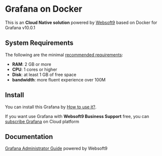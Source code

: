 # Grafana on Docker  

This is an **Cloud Native solution** powered by [Websoft9](https://www.websoft9.com) based on Docker for Grafana v10.0.1

## System Requirements

The following are the minimal [recommended requirements](https://grafana.com/docs/grafana/latest/installation/requirements/#grafana-requirements):

* **RAM**: 2 GB or more
* **CPU**: 1 cores or higher
* **Disk**: at least 1 GB of free space
* **bandwidth**: more fluent experience over 100M  

## Install

You can install this Grafana by [How to use it?](https://github.com/Websoft9/docker-library#how-to-use-it).   

If you want use Grafana with **Websoft9 Business Support** free, you can [subscribe Grafana](https://www.websoft9.com/apps) on Cloud platform

## Documentation

[Grafana Administrator Guide](https://support.websoft9.com/docs/grafana) powered by Websoft9
